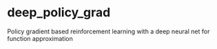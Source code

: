 # deep_policy_grad
Policy gradient based reinforcement learning with a deep neural net for function approximation
